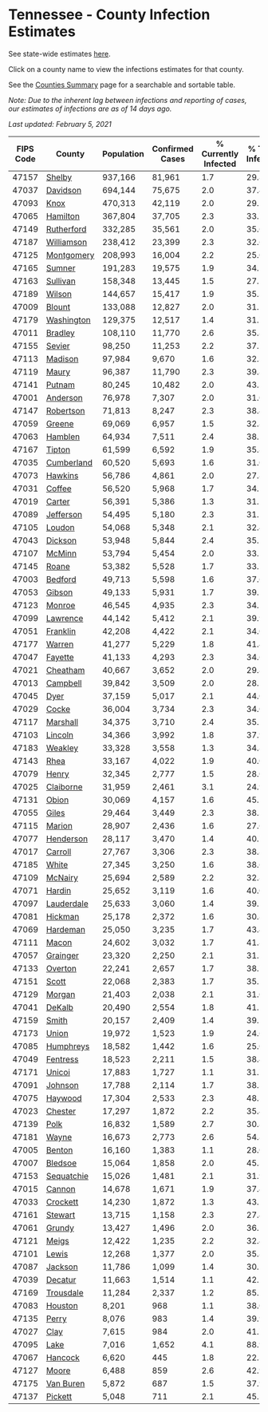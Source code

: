 # Tennessee - County Infection Estimates

See state-wide estimates [here](/infections/us-tn).

Click on a county name to view the infections estimates for that county.

See the [Counties Summary](/infections/summary-counties) page for a searchable and sortable table.

*Note: Due to the inherent lag between infections and reporting of cases, our estimates of infections are as of 14 days ago.*

*Last updated: February 5, 2021*

|   FIPS Code |                   County |   Population |   Confirmed Cases |   % Currently Infected |   % Total Infected |
|-------------|--------------------------|--------------|-------------------|------------------------|--------------------|
|       47157 |         [Shelby](shelby) |      937,166 |            81,961 |                    1.7 |               29.8 |
|       47037 |     [Davidson](davidson) |      694,144 |            75,675 |                    2.0 |               37.4 |
|       47093 |             [Knox](knox) |      470,313 |            42,119 |                    2.0 |               29.2 |
|       47065 |     [Hamilton](hamilton) |      367,804 |            37,705 |                    2.3 |               33.7 |
|       47149 | [Rutherford](rutherford) |      332,285 |            35,561 |                    2.0 |               35.6 |
|       47187 | [Williamson](williamson) |      238,412 |            23,399 |                    2.3 |               32.6 |
|       47125 | [Montgomery](montgomery) |      208,993 |            16,004 |                    2.2 |               25.0 |
|       47165 |         [Sumner](sumner) |      191,283 |            19,575 |                    1.9 |               34.5 |
|       47163 |     [Sullivan](sullivan) |      158,348 |            13,445 |                    1.5 |               27.5 |
|       47189 |         [Wilson](wilson) |      144,657 |            15,417 |                    1.9 |               35.3 |
|       47009 |         [Blount](blount) |      133,088 |            12,827 |                    2.0 |               31.5 |
|       47179 | [Washington](washington) |      129,375 |            12,517 |                    1.4 |               31.7 |
|       47011 |       [Bradley](bradley) |      108,110 |            11,770 |                    2.6 |               35.8 |
|       47155 |         [Sevier](sevier) |       98,250 |            11,253 |                    2.2 |               37.7 |
|       47113 |       [Madison](madison) |       97,984 |             9,670 |                    1.6 |               32.3 |
|       47119 |           [Maury](maury) |       96,387 |            11,790 |                    2.3 |               39.8 |
|       47141 |         [Putnam](putnam) |       80,245 |            10,482 |                    2.0 |               43.3 |
|       47001 |     [Anderson](anderson) |       76,978 |             7,307 |                    2.0 |               31.0 |
|       47147 |   [Robertson](robertson) |       71,813 |             8,247 |                    2.3 |               38.4 |
|       47059 |         [Greene](greene) |       69,069 |             6,957 |                    1.5 |               32.8 |
|       47063 |       [Hamblen](hamblen) |       64,934 |             7,511 |                    2.4 |               38.2 |
|       47167 |         [Tipton](tipton) |       61,599 |             6,592 |                    1.9 |               35.8 |
|       47035 | [Cumberland](cumberland) |       60,520 |             5,693 |                    1.6 |               31.0 |
|       47073 |       [Hawkins](hawkins) |       56,786 |             4,861 |                    2.0 |               27.8 |
|       47031 |         [Coffee](coffee) |       56,520 |             5,968 |                    1.7 |               34.2 |
|       47019 |         [Carter](carter) |       56,391 |             5,386 |                    1.3 |               31.1 |
|       47089 |   [Jefferson](jefferson) |       54,495 |             5,180 |                    2.3 |               31.1 |
|       47105 |         [Loudon](loudon) |       54,068 |             5,348 |                    2.1 |               32.4 |
|       47043 |       [Dickson](dickson) |       53,948 |             5,844 |                    2.4 |               35.5 |
|       47107 |         [McMinn](mcminn) |       53,794 |             5,454 |                    2.0 |               33.1 |
|       47145 |           [Roane](roane) |       53,382 |             5,528 |                    1.7 |               33.7 |
|       47003 |       [Bedford](bedford) |       49,713 |             5,598 |                    1.6 |               37.6 |
|       47053 |         [Gibson](gibson) |       49,133 |             5,931 |                    1.7 |               39.5 |
|       47123 |         [Monroe](monroe) |       46,545 |             4,935 |                    2.3 |               34.5 |
|       47099 |     [Lawrence](lawrence) |       44,142 |             5,412 |                    2.1 |               39.9 |
|       47051 |     [Franklin](franklin) |       42,208 |             4,422 |                    2.1 |               34.0 |
|       47177 |         [Warren](warren) |       41,277 |             5,229 |                    1.8 |               41.4 |
|       47047 |       [Fayette](fayette) |       41,133 |             4,293 |                    2.3 |               34.6 |
|       47021 |     [Cheatham](cheatham) |       40,667 |             3,652 |                    2.0 |               29.8 |
|       47013 |     [Campbell](campbell) |       39,842 |             3,509 |                    2.0 |               28.5 |
|       47045 |             [Dyer](dyer) |       37,159 |             5,017 |                    2.1 |               44.0 |
|       47029 |           [Cocke](cocke) |       36,004 |             3,734 |                    2.3 |               34.0 |
|       47117 |     [Marshall](marshall) |       34,375 |             3,710 |                    2.4 |               35.1 |
|       47103 |       [Lincoln](lincoln) |       34,366 |             3,992 |                    1.8 |               37.9 |
|       47183 |       [Weakley](weakley) |       33,328 |             3,558 |                    1.3 |               34.8 |
|       47143 |             [Rhea](rhea) |       33,167 |             4,022 |                    1.9 |               40.0 |
|       47079 |           [Henry](henry) |       32,345 |             2,777 |                    1.5 |               28.0 |
|       47025 |   [Claiborne](claiborne) |       31,959 |             2,461 |                    3.1 |               24.9 |
|       47131 |           [Obion](obion) |       30,069 |             4,157 |                    1.6 |               45.2 |
|       47055 |           [Giles](giles) |       29,464 |             3,449 |                    2.3 |               38.3 |
|       47115 |         [Marion](marion) |       28,907 |             2,436 |                    1.6 |               27.6 |
|       47077 |   [Henderson](henderson) |       28,117 |             3,470 |                    1.4 |               40.7 |
|       47017 |       [Carroll](carroll) |       27,767 |             3,306 |                    2.3 |               38.8 |
|       47185 |           [White](white) |       27,345 |             3,250 |                    1.6 |               38.6 |
|       47109 |       [McNairy](mcnairy) |       25,694 |             2,589 |                    2.2 |               32.8 |
|       47071 |         [Hardin](hardin) |       25,652 |             3,119 |                    1.6 |               40.0 |
|       47097 | [Lauderdale](lauderdale) |       25,633 |             3,060 |                    1.4 |               39.2 |
|       47081 |       [Hickman](hickman) |       25,178 |             2,372 |                    1.6 |               30.8 |
|       47069 |     [Hardeman](hardeman) |       25,050 |             3,235 |                    1.7 |               43.4 |
|       47111 |           [Macon](macon) |       24,602 |             3,032 |                    1.7 |               41.8 |
|       47057 |     [Grainger](grainger) |       23,320 |             2,250 |                    2.1 |               31.3 |
|       47133 |       [Overton](overton) |       22,241 |             2,657 |                    1.7 |               38.7 |
|       47151 |           [Scott](scott) |       22,068 |             2,383 |                    1.7 |               35.1 |
|       47129 |         [Morgan](morgan) |       21,403 |             2,038 |                    2.1 |               31.0 |
|       47041 |         [DeKalb](dekalb) |       20,490 |             2,554 |                    1.8 |               41.1 |
|       47159 |           [Smith](smith) |       20,157 |             2,409 |                    1.4 |               39.5 |
|       47173 |           [Union](union) |       19,972 |             1,523 |                    1.9 |               24.6 |
|       47085 |   [Humphreys](humphreys) |       18,582 |             1,442 |                    1.6 |               25.0 |
|       47049 |     [Fentress](fentress) |       18,523 |             2,211 |                    1.5 |               38.4 |
|       47171 |         [Unicoi](unicoi) |       17,883 |             1,727 |                    1.1 |               31.7 |
|       47091 |       [Johnson](johnson) |       17,788 |             2,114 |                    1.7 |               38.3 |
|       47075 |       [Haywood](haywood) |       17,304 |             2,533 |                    2.3 |               48.3 |
|       47023 |       [Chester](chester) |       17,297 |             1,872 |                    2.2 |               35.4 |
|       47139 |             [Polk](polk) |       16,832 |             1,589 |                    2.7 |               30.8 |
|       47181 |           [Wayne](wayne) |       16,673 |             2,773 |                    2.6 |               54.8 |
|       47005 |         [Benton](benton) |       16,160 |             1,383 |                    1.1 |               28.0 |
|       47007 |       [Bledsoe](bledsoe) |       15,064 |             1,858 |                    2.0 |               45.3 |
|       47153 | [Sequatchie](sequatchie) |       15,026 |             1,481 |                    2.1 |               31.9 |
|       47015 |         [Cannon](cannon) |       14,678 |             1,671 |                    1.9 |               37.4 |
|       47033 |     [Crockett](crockett) |       14,230 |             1,872 |                    1.3 |               43.1 |
|       47161 |       [Stewart](stewart) |       13,715 |             1,158 |                    2.3 |               27.4 |
|       47061 |         [Grundy](grundy) |       13,427 |             1,496 |                    2.0 |               36.2 |
|       47121 |           [Meigs](meigs) |       12,422 |             1,235 |                    2.2 |               32.4 |
|       47101 |           [Lewis](lewis) |       12,268 |             1,377 |                    2.0 |               35.8 |
|       47087 |       [Jackson](jackson) |       11,786 |             1,099 |                    1.4 |               30.5 |
|       47039 |       [Decatur](decatur) |       11,663 |             1,514 |                    1.1 |               42.5 |
|       47169 |   [Trousdale](trousdale) |       11,284 |             2,337 |                    1.2 |               85.1 |
|       47083 |       [Houston](houston) |        8,201 |               968 |                    1.1 |               38.0 |
|       47135 |           [Perry](perry) |        8,076 |               983 |                    1.4 |               39.9 |
|       47027 |             [Clay](clay) |        7,615 |               984 |                    2.0 |               41.7 |
|       47095 |             [Lake](lake) |        7,016 |             1,652 |                    4.1 |               88.9 |
|       47067 |       [Hancock](hancock) |        6,620 |               445 |                    1.8 |               22.3 |
|       47127 |           [Moore](moore) |        6,488 |               859 |                    2.6 |               42.9 |
|       47175 |   [Van Buren](van-buren) |        5,872 |               687 |                    1.5 |               37.9 |
|       47137 |       [Pickett](pickett) |        5,048 |               711 |                    2.1 |               45.3 |